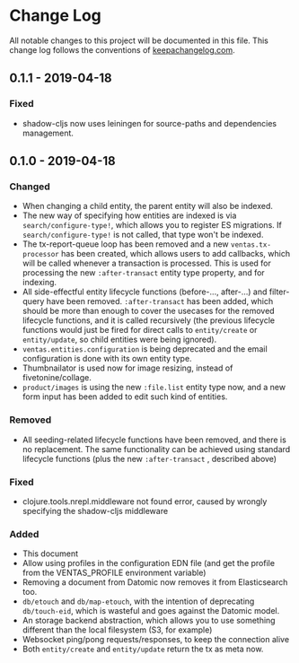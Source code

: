 # Change Log
All notable changes to this project will be documented in this file. This change log follows the conventions of [keepachangelog.com](http://keepachangelog.com/).



## 0.1.1 - 2019-04-18

### Fixed

- shadow-cljs now uses leiningen for source-paths and dependencies management.

## 0.1.0 - 2019-04-18
### Changed

- When changing a child entity, the parent entity will also be indexed.
- The new way of specifying how entities are indexed is via `search/configure-type!`, which allows you to register ES migrations. If `search/configure-type!` is not called, that type won't be indexed.
- The tx-report-queue loop has been removed and a new `ventas.tx-processor` has been created, which allows users to add callbacks, which will be called whenever a transaction is processed. This is used for processing the new `:after-transact` entity type property, and for indexing.
- All side-effectful entity lifecycle functions (before-..., after-...) and filter-query have been removed. `:after-transact` has been added, which should be more than enough to cover the usecases for the removed lifecycle functions, and it is called recursively (the previous lifecycle functions would just be fired for direct calls to `entity/create` or `entity/update`, so child entities were being ignored).
- `ventas.entities.configuration` is being deprecated and the email configuration is done with its own entity type.
- Thumbnailator is used now for image resizing, instead of fivetonine/collage.
- `product/images` is using the new `:file.list` entity type now, and a new form input has been added to edit such kind of entities.

### Removed

- All seeding-related lifecycle functions have been removed, and there is no replacement. The same functionality can be achieved using standard lifecycle functions (plus the new `:after-transact` , described above)

### Fixed

- clojure.tools.nrepl.middleware not found error, caused by wrongly specifying the shadow-cljs middleware

### Added

- This document
- Allow using profiles in the configuration EDN file (and get the profile from the VENTAS_PROFILE environment variable)
- Removing a document from Datomic now removes it from Elasticsearch too.
- `db/etouch` and `db/map-etouch`, with the intention of deprecating `db/touch-eid`, which is wasteful and goes against the Datomic model.
- An storage backend abstraction, which allows you to use something different than the local filesystem (S3, for example)
- Websocket ping/pong requests/responses, to keep the connection alive
- Both `entity/create` and `entity/update` return the tx as meta now.
